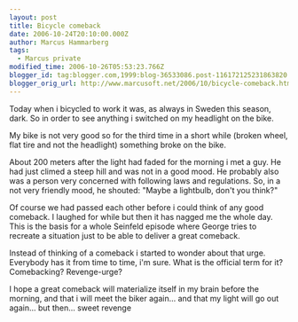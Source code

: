 ```yaml
---
layout: post
title: Bicycle comeback
date: 2006-10-24T20:10:00.000Z
author: Marcus Hammarberg
tags:
  - Marcus private
modified_time: 2006-10-26T05:53:23.766Z
blogger_id: tag:blogger.com,1999:blog-36533086.post-116172125231863820
blogger_orig_url: http://www.marcusoft.net/2006/10/bicycle-comeback.html
---
```


Today when i bicycled to work it was, as always in Sweden this
season, dark. So in order to see anything i switched on my headlight on
the bike.

My bike is not very good so for the third time in a short while (broken
wheel, flat tire and not the headlight) something broke on the bike.

About 200 meters after the light had faded for the morning i met a guy.
He had just climed a steep hill and was not in a good mood. He probably
also was a person very concerned with following laws and regulations.
So, in a not very friendly mood, he shouted: "Maybe a lightbulb, don't
you think?"

Of course we had passed each other before i could think of any good
comeback. I laughed for while but then it has nagged me the whole day.
This is the basis for a whole Seinfeld episode where George tries to
recreate a situation just to be able to deliver a great comeback.

Instead of thinking of a comeback i started to wonder about that urge.
Everybody has it from time to time, i'm sure. What is the official term
for it? Comebacking? Revenge-urge?

I hope a great comeback will materialize itself in my brain before the
morning, and that i will meet the biker again... and that my light will
go out again... but then... sweet revenge
